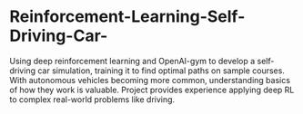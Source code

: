 # Reinforcement-Learning-Self-Driving-Car-
Using deep reinforcement learning and OpenAI-gym to develop a self-driving car simulation, training it to find optimal paths on sample courses. With autonomous vehicles becoming more common, understanding basics of how they work is valuable. Project provides experience applying deep RL to complex real-world problems like driving.
